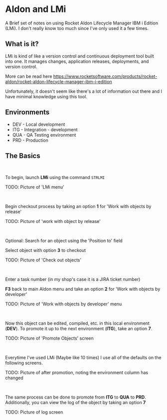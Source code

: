 # Aldon and LMi

A Brief set of notes on using Rocket Aldon Lifecycle Manager IBM i Edition (LMi).
I don't really know too much since I've only used it a few times.


## What is it?
LMi is kind of like a version control and continuous deployment tool built into one.
It manages changes, application releases, deployments, and version control.

More can be read here https://www.rocketsoftware.com/products/rocket-aldon/rocket-aldon-lifecycle-manager-ibm-i-edition

Unfortunately, it doesn't seem like there's a lot of information out there and I have minimal knowledge using this tool.


## Environments
* DEV - Local development
* ITG - Integration - development
* QUA - QA Testing environment
* PRD - Production


## The Basics

<br>

To begin, launch **LMi** using the command ```STRLMI```


TODO: Picture of 'LMi menu'

<br>

Begin checkout process by taking an option **1** for 'Work with objects by release'

TODO: Picture of 'work with object by release'

<br>

Optional: Search for an object using the 'Position to' field


Select object with option **3** to checkout

TODO: Picture of 'Check out objects'

<br>

Enter a task number (in my shop's case it is a JIRA ticket number)


**F3** back to main Aldon menu and take an option **2** for 'Work with objects by developer'

TODO: Picture of 'Work with objects by developer' menu

<br>

Now this object can be edited, compiled, etc. in this local environment (**DEV**).
To promote it up to the next environment (**ITG**), take an option **7**.

TODO: Picture of 'Promote Objects' screen

<br>

Everytime I've used LMi (Maybe like 10 times) I use all of the defaults on the following screens.

TODO: Picture of after promotion, noting the environment column has changed

<br>


The same process can be done to promote from **ITG** to **QUA** to **PRD**.
Additionally, you can view the log of the object by taking an option **7**

TODO: Picture of log screen

<br>

